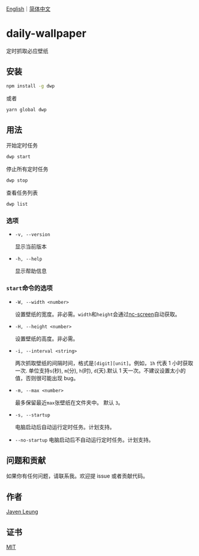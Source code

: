 <a href="README.md">English</a>｜<a href="README.zh_CN.md">简体中文</a>

# daily-wallpaper

定时抓取必应壁纸

## 安装

```sh
npm install -g dwp
```

或者

```sh
yarn global dwp
```

## 用法

开始定时任务

```sh
dwp start
```

停止所有定时任务

```sh
dwp stop
```

查看任务列表

```sh
dwp list
```

### 选项

-   `-v, --version`

    显示当前版本

-   `-h, --help`

    显示帮助信息

### `start`命令的选项

-   `-W, --width <number>`

    设置壁纸的宽度。非必需。`width`和`height`会通过[nc-screen](https://github.com/avennn/nc-screen)自动获取。

-   `-H, --height <number>`

    设置壁纸的高度。非必需。

-   `-i, --interval <string>`

    两次抓取壁纸的间隔时间，格式是`[digit][unit]`。例如，`1h` 代表 1 小时获取一次. 单位支持`s`(秒), `m`(分), `h`(时), `d`(天).默认 1 天一次。不建议设置太小的值，否则很可能出现 bug。

-   `-m, --max <number>`

    最多保留最近`max`张壁纸在文件夹中。 默认 `3`。

-   `-s, --startup`

    电脑启动后自动运行定时任务。计划支持。

-   `--no-startup`
    电脑启动后不自动运行定时任务。计划支持。

## 问题和贡献

如果你有任何问题，请联系我。欢迎提 issue 或者贡献代码。

## 作者

[Javen Leung](https://github.com/avennn)

## 证书

[MIT](./LICENSE)
